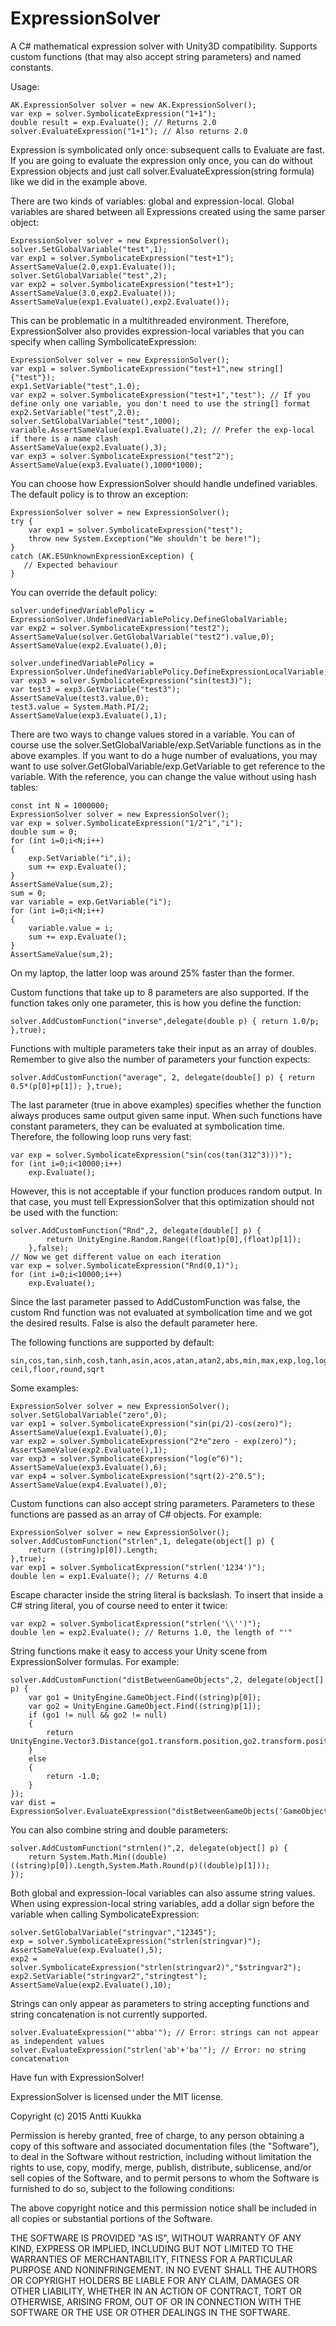 # ExpressionSolver
A C# mathematical expression solver with Unity3D compatibility. Supports custom functions (that may also accept string parameters) and named constants.

Usage:

    AK.ExpressionSolver solver = new AK.ExpressionSolver();
    var exp = solver.SymbolicateExpression("1+1");
    double result = exp.Evaluate(); // Returns 2.0
    solver.EvaluateExpression("1+1"); // Also returns 2.0

Expression is symbolicated only once: subsequent calls to Evaluate are fast. If you are going to evaluate the expression only once, you can do without Expression objects and just call solver.EvaluateExpression(string formula) like we did in the example above.

There are two kinds of variables: global and expression-local. Global variables are shared between all Expressions created using the same parser object:

    ExpressionSolver solver = new ExpressionSolver();
    solver.SetGlobalVariable("test",1);
    var exp1 = solver.SymbolicateExpression("test+1");
    AssertSameValue(2.0,exp1.Evaluate());
    solver.SetGlobalVariable("test",2);
    var exp2 = solver.SymbolicateExpression("test+1");
    AssertSameValue(3.0,exp2.Evaluate());
    AssertSameValue(exp1.Evaluate(),exp2.Evaluate());

This can be problematic in a multithreaded environment. Therefore, ExpressionSolver also provides expression-local variables that you can
specify when calling SymbolicateExpression:

	ExpressionSolver solver = new ExpressionSolver();
	var exp1 = solver.SymbolicateExpression("test+1",new string[]{"test"});
	exp1.SetVariable("test",1.0);
	var exp2 = solver.SymbolicateExpression("test+1","test"); // If you define only one variable, you don't need to use the string[] format
	exp2.SetVariable("test",2.0);
    solver.SetGlobalVariable("test",1000); 
    variable.AssertSameValue(exp1.Evaluate(),2); // Prefer the exp-local if there is a name clash
	AssertSameValue(exp2.Evaluate(),3);
	var exp3 = solver.SymbolicateExpression("test^2");
	AssertSameValue(exp3.Evaluate(),1000*1000);

You can choose how ExpressionSolver should handle undefined variables. The default policy is to throw an exception:

    ExpressionSolver solver = new ExpressionSolver();
    try {
        var exp1 = solver.SymbolicateExpression("test");
		throw new System.Exception("We shouldn't be here!");
    }
	catch (AK.ESUnknownExpressionException) {
	   // Expected behaviour
	}

You can override the default policy:

	solver.undefinedVariablePolicy = ExpressionSolver.UndefinedVariablePolicy.DefineGlobalVariable;
	var exp2 = solver.SymbolicateExpression("test2");
    AssertSameValue(solver.GetGlobalVariable("test2").value,0);
	AssertSameValue(exp2.Evaluate(),0);

	solver.undefinedVariablePolicy = ExpressionSolver.UndefinedVariablePolicy.DefineExpressionLocalVariable;
	var exp3 = solver.SymbolicateExpression("sin(test3)");
	var test3 = exp3.GetVariable("test3");
	AssertSameValue(test3.value,0);
	test3.value = System.Math.PI/2;
	AssertSameValue(exp3.Evaluate(),1);

There are two ways to change values stored in a variable. You can of course use the solver.SetGlobalVariable/exp.SetVariable functions 
as in the above examples. If you want to do a huge number of evaluations, you may want to use solver.GetGlobalVariable/exp.GetVariable to
get reference to the variable. With the reference, you can change the value without using hash tables:

    const int N = 1000000;
    ExpressionSolver solver = new ExpressionSolver();
    var exp = solver.SymbolicateExpression("1/2^i","i");
    double sum = 0;
    for (int i=0;i<N;i++)
    {
        exp.SetVariable("i",i);
        sum += exp.Evaluate();
    }
    AssertSameValue(sum,2);
    sum = 0;
    var variable = exp.GetVariable("i");
    for (int i=0;i<N;i++)
    {
        variable.value = i;
        sum += exp.Evaluate();
    }
    AssertSameValue(sum,2);

On my laptop, the latter loop was around 25% faster than the former.


Custom functions that take up to 8 parameters are also supported. If the function takes only one parameter, this is how you define
the function:

    solver.AddCustomFunction("inverse",delegate(double p) { return 1.0/p; },true);

Functions with multiple parameters take their input as an array of doubles. Remember to give also the number of parameters your function
expects:

    solver.AddCustomFunction("average", 2, delegate(double[] p) { return 0.5*(p[0]+p[1]); },true);

The last parameter (true in above examples) specifies whether the function always produces same output given same input. When such
functions have constant parameters, they can be evaluated at symbolication time. Therefore, the following loop runs very fast:

    var exp = solver.SymbolicateExpression("sin(cos(tan(312^3)))");
    for (int i=0;i<10000;i++)
        exp.Evaluate();

However, this is not acceptable if your function produces random output. In that case, you must tell ExpressionSolver that
this optimization should not be used with the function:

    solver.AddCustomFunction("Rnd",2, delegate(double[] p) {
			return UnityEngine.Random.Range((float)p[0],(float)p[1]);
		},false);
    // Now we get different value on each iteration
    var exp = solver.SymbolicateExpression("Rnd(0,1)");
    for (int i=0;i<10000;i++)
        exp.Evaluate();

Since the last parameter passed to AddCustomFunction was false, the custom Rnd function was not evaluated at symbolication time
and we got the desired results. False is also the default parameter here.

The following functions are supported by default:

    sin,cos,tan,sinh,cosh,tanh,asin,acos,atan,atan2,abs,min,max,exp,log,log10,
    ceil,floor,round,sqrt

Some examples:

    ExpressionSolver solver = new ExpressionSolver();
    solver.SetGlobalVariable("zero",0);
    var exp1 = solver.SymbolicateExpression("sin(pi/2)-cos(zero)");
    AssertSameValue(exp1.Evaluate(),0);
    var exp2 = solver.SymbolicateExpression("2*e^zero - exp(zero)");
    AssertSameValue(exp2.Evaluate(),1);
    var exp3 = solver.SymbolicateExpression("log(e^6)");
    AssertSameValue(exp3.Evaluate(),6);
    var exp4 = solver.SymbolicateExpression("sqrt(2)-2^0.5");
    AssertSameValue(exp4.Evaluate(),0);

Custom functions can also accept string parameters. Parameters to these functions are passed as an array of C# objects. For example:

    ExpressionSolver solver = new ExpressionSolver();
    solver.AddCustomFunction("strlen",1, delegate(object[] p) {
		return ((string)p[0]).Length;
	},true);
    var exp1 = solver.SymbolicatExpression("strlen('1234')");
    double len = exp1.Evaluate(); // Returns 4.0

Escape character inside the string literal is backslash. To insert that inside a C# string literal, you of course need to enter it twice:

    var exp2 = solver.SymbolicatExpression("strlen('\\'')");
    double len = exp2.Evaluate(); // Returns 1.0, the length of "'"

String functions make it easy to access your Unity scene from ExpressionSolver formulas. For example:

    solver.AddCustomFunction("distBetweenGameObjects",2, delegate(object[] p) {
		var go1 = UnityEngine.GameObject.Find((string)p[0]);
        var go2 = UnityEngine.GameObject.Find((string)p[1]);
        if (go1 != null && go2 != null)
        {
            return UnityEngine.Vector3.Distance(go1.transform.position,go2.transform.position);
        }
        else
        {
            return -1.0;
        }
	});
    var dist = ExpressionSolver.EvaluateExpression("distBetweenGameObjects('GameObject1','GameObject2')");

You can also combine string and double parameters:

    solver.AddCustomFunction("strnlen()",2, delegate(object[] p) {
        return System.Math.Min((double)((string)p[0]).Length,System.Math.Round(p)((double)p[1]));
	});
    
Both global and expression-local variables can also assume string values. When using expression-local string variables, add a dollar
sign before the variable when calling SymbolicateExpression:

	solver.SetGlobalVariable("stringvar","12345");
	exp = solver.SymbolicateExpression("strlen(stringvar)");
    AssertSameValue(exp.Evaluate(),5);
    exp2 = solver.SymbolicateExpression("strlen(stringvar2)","$stringvar2");
    exp2.SetVariable("stringvar2","stringtest");
    AssertSameValue(exp2.Evaluate(),10);
    

Strings can only appear as parameters to string accepting functions and string concatenation is not currently supported.

    solver.EvaluateExpression("'abba'"); // Error: strings can not appear as independent values
    solver.EvaluateExpression("strlen('ab'+'ba'"); // Error: no string concatenation

Have fun with ExpressionSolver!


ExpressionSolver is licensed under the MIT license.


Copyright (c) 2015 Antti Kuukka



Permission is hereby granted, free of charge, to any person obtaining a copy
of this software and associated documentation files (the "Software"), to deal
in the Software without restriction, including without limitation the rights
to use, copy, modify, merge, publish, distribute, sublicense, and/or sell
copies of the Software, and to permit persons to whom the Software is
furnished to do so, subject to the following conditions:



The above copyright notice and this permission notice shall be included in
all copies or substantial portions of the Software.



THE SOFTWARE IS PROVIDED "AS IS", WITHOUT WARRANTY OF ANY KIND, EXPRESS OR
IMPLIED, INCLUDING BUT NOT LIMITED TO THE WARRANTIES OF MERCHANTABILITY,
FITNESS FOR A PARTICULAR PURPOSE AND NONINFRINGEMENT.  IN NO EVENT SHALL THE
AUTHORS OR COPYRIGHT HOLDERS BE LIABLE FOR ANY CLAIM, DAMAGES OR OTHER
LIABILITY, WHETHER IN AN ACTION OF CONTRACT, TORT OR OTHERWISE, ARISING FROM,
OUT OF OR IN CONNECTION WITH THE SOFTWARE OR THE USE OR OTHER DEALINGS IN
THE SOFTWARE.
